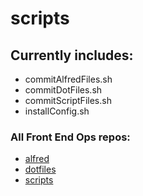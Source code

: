 # scripts

## Currently includes:
- commitAlfredFiles.sh
- commitDotFiles.sh
- commitScriptFiles.sh
- installConfig.sh

### All Front End Ops repos:
- [alfred](https://github.com/lrobeson/alfred)
- [dotfiles](https://github.com/lrobeson/dotfiles)
- [scripts](https://github.com/lrobeson/scripts)